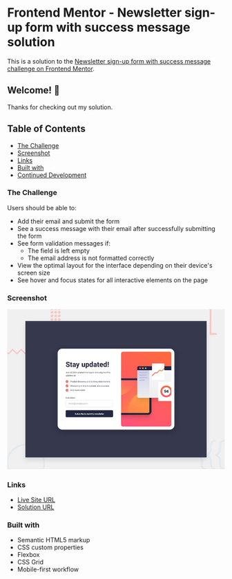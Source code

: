 # Frontend Mentor - Newsletter sign-up form with success message solution

This is a solution to the [Newsletter sign-up form with success message challenge on Frontend Mentor](https://www.frontendmentor.io/challenges/newsletter-signup-form-with-success-message-3FC1AZbNrv). 

## Welcome! 👋

Thanks for checking out my solution.

## Table of Contents

- [The Challenge](#the-challenge)
- [Screenshot](#screenshot)
- [Links](#links)
- [Built with](#built-with)
- [Continued Development](#continued-development)

### The Challenge

Users should be able to:

- Add their email and submit the form
- See a success message with their email after successfully submitting the form
- See form validation messages if:
  - The field is left empty
  - The email address is not formatted correctly
- View the optimal layout for the interface depending on their device's screen size
- See hover and focus states for all interactive elements on the page

### Screenshot

![alt text](design/desktop-preview.jpg)

### Links

- [Live Site URL](https://debabratabanik.github.io/newsletter-sign-up-with-success-message-main/)
- [Solution URL](https://www.frontendmentor.io/solutions/newsletter-sign-up-with-success-message-main-faea66ejER)

### Built with

- Semantic HTML5 markup
- CSS custom properties
- Flexbox
- CSS Grid
- Mobile-first workflow
